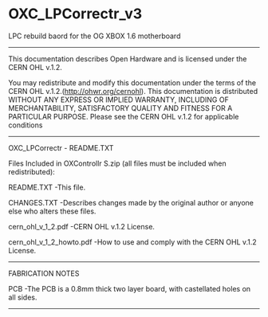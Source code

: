 # OXC_LPCorrectr_v3
LPC rebuild baord for the OG XBOX 1.6 motherboard 

-------------------------------------------------------
This documentation describes Open Hardware and is licensed under the CERN OHL v.1.2.

You may redistribute and modify this documentation under the terms of the CERN OHL v.1.2.(http://ohwr.org/cernohl). 
This documentation is distributed WITHOUT ANY EXPRESS OR IMPLIED WARRANTY, INCLUDING OF MERCHANTABILITY, SATISFACTORY QUALITY AND FITNESS FOR A PARTICULAR PURPOSE. 
Please see the CERN OHL v.1.2 for applicable conditions

-------------------------------------------------------

OXC_LPCorrectr   - README.TXT

Files Included in OXControllr S.zip (all files must be included when redistributed):

README.TXT
-This file.
	
CHANGES.TXT
-Describes changes made by the original author or anyone else who alters these files.
	

cern_ohl_v_1_2.pdf
-CERN OHL v.1.2 License.
	
cern_ohl_v_1_2_howto.pdf
-How to use and comply with the CERN OHL v.1.2 License.
	
-------------------------------------------------------

FABRICATION NOTES

PCB
-The PCB is a 0.8mm thick two layer board, with castellated holes on all sides.

-------------------------------------------------------
